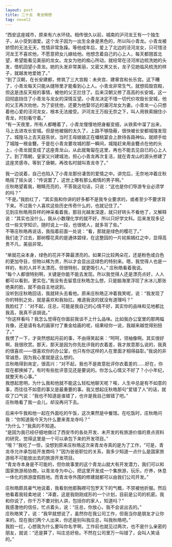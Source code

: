 ```yaml
---
layout: post
title: 二十五　青龙畅想
tag: novel2
---
```


“西安这座城市，原来有六水环绕。相传很久以前，城南的沪河龙王有一个独生子，从小受到溺爱。这个龙子因为一出生全身是黑色的，所以叫小青龙。小青龙被娇惯的无法无天，性情非常急躁。等他成年后，爱上了北边的泾河龙女，只可惜泾河龙王不喜欢他，不愿意把女儿嫁给他。他想念着自己的心上人，每天都翘首北望，希望能看见美丽的龙女。龙女为他的痴心所动，就经常在泾河岸边梳洗她的头发，借机回望小青龙。她的头发非常美丽，又密又黑又长，龙子见她临风梳洗的样子，就越发地爱她了。”<br />
“到了汉朝，在长安建都，修筑了三大宫殿：未央宫、建章宫和长乐宫。这下糟了，小青龙每天只能从缝隙里才能看到心上人。小青龙非常生气，就想捣毁宫殿，但这是违反天规的事情，被他的父王拦住了。后来汉朝又修了高高的长安城，这一回彻底挡住了小青龙与龙女的深情互望。小青龙决定不惜一切代价攻毁长安城，他的父王再次劝他，为了安抚他，还要为他娶邻近的灞河龙女为妻。小青龙一心只想着他心爱的泾河龙女，根本无法接受。沪河龙王万般无奈之下，叫人用铁索捆住小青龙，时刻看守着。”<br />
“有一天夜里，所有人都睡着了，小青龙慢慢地把身躯变细，从铁索中溜了出来，马上去进攻长安城。但是他被捆的太久了，上路不够隐蔽，很快被长安都城隍发现了。城隍马上去天庭告状，当时王母娘娘正在蟠桃宴会上款待各路神仙，就顺手给了城隍一根金簪。于是在小青龙要攻城的那一瞬间，城隍赶来用金簪点在他的头上，小青龙就变成了这座青龙山，从此就匍匐在这里，再也不能去见自已的心上人了。到了隋朝，皇家又兴建城池，担心小青龙再次复活，就在青龙山的源头修建了这座灵感寺。等到了唐朝，再改名时就叫青龙寺了。”

我一边说着，自己也陷入了小青龙那份凄苦的爱情之中。讲完后，无奈地冲着庄秋皓摇了摇头说：“传说罢了，这世上哪有那么痴情的男子啊。”<br />
庄秋皓望着我，眼睛亮亮的，不答我这句话，只说：“这也是你们导游专业必须学的吗？”<br />
“不是。”我脸红了，“其实我和你讲的好多都不是我专业要求的，或者至少不要求背下来。不过我个人喜欢这些历史传奇什么的，也就记住了。”<br />
见到庄秋皓用异样的神采看着我，那目光越发深邃，就只好转头不看他了，又解释说：“其实也没什么，我从小数理化学的就不好，所以只好学文科。后来发现多记住一些文学知识，随时说上一段，也很唬人，就多背了些。”<br />
不等庄秋皓再说话，我指着前面一处说：“看，那就是绿色的樱花了。”<br />
我们走了过去，那树樱花真的是通体碧绿，在这整园的一片姹紫嫣红之中，显得高贵不凡，美丽非常。

“单就花朵本身，绿色的花并不算最漂亮的。如果只比较两朵花，还是粉色或白色的更加夺目，但物以稀为贵，所以才会显出这绿色的特别来。嗯，我觉得人也是一样的，有的人并不太漂亮，但很特别，就更吸引人。” 庄秋皓看着我说。<br />
“每个人都很特别啊，关键是你能不能去发现。所以我觉得人还是漂亮点好，人人都可以看到，更实在。”我没有去留意庄秋皓怎么想，只是脑海里浮现了水冰儿那张绝美的脸，就不由自主地说到。<br />
没听到庄秋皓回话，我就转头去看他。原来庄秋皓正冲着我笑呢，说：“我发现了你的特别之处，就是喜欢和我抬扛。难道我说的就没有道理吗？”<br />
我脸红了：“对不起，庄总，可能是我自己的心情不好，其实你的品味和见地都比我高，我真不该胡说。”<br />
“你这样看吗？我怎么觉得在你面前我谈不上什么品味。比如我办公室里的那两幅肖像，还是请有名的画家付了重金给画的呢，结果经你一说，我越来越觉得别扭了。”<br />
我愣了一下，才突然想起月前的事，不由得笑起来：“呵呵，领袖像啊。其实很好啊，我很欣赏。那天，那天是因为你先批评我的衣着差，我才故意那么说的，我真的很喜欢——很喜欢你的办公室，也只有你这样的人在里面才相得益彰。”我说的非常诚恳，因为我心里就是这么想的。<br />
庄秋皓得到肯定，很高兴：“对不起，我也不是故意批评你衣着差的……好在，你现在都换掉了。有时有些批评意见还是要说的。你怎么心情又不好了？小小年纪，就整天有心事。”<br />
我想起思明，为什么我和他就不能这么轻松地聊天呢？唉，人生中总是有不如意的事，而往往不如意的事又是最重要的事。我又想起庄秋皓那句“爱错了人”的话，就叹了口气说：“我也不知道是谁错了，也许是我自己做错了吧。”<br />
庄秋皓看了我一会儿，却没再问下去。

后来中午我和他一起在外面吃的午饭，这次果然是中餐馆。在吃饭时，庄秋皓问我：“你知道我今天为什么要来青龙寺吗？”<br />
“为什么？”我真的不知道。<br />
“是因为我已经仔细地做过了西安市的各处开发、未开发的有旅游价值的景点资料的研究，觉得这里是一个可以承包下来的开发项目。”<br />
“哦？”我吃了一惊，没想到原来庄秋皓这次来青龙寺真的是为了工作，“可是，青龙寺允许承包给开发商吗？”因为爸爸职位的关系，我多少知道一点什么是国家旅游局不可能放出去的旅游开发项目。<br />
“青龙寺本身是不可能的，但你故事里的这个青龙山就大有开发潜力，我们可以和国家旅游局协商，以青龙寺为中心，把这里开发成一个集旅游，玩乐，疗养，休息一体化的旅游度假胜地。而青龙寺外围的修建就都可以由我们公司开发。”

庄秋皓颇具豪气地说着，我看到他那胸襟可包罗天下的气概，不禁被他折服。然后他看着我轻柔地说：“泽嘉，这是我刚刚成形的一个计划，目前是公司的机密。我和你说了，你千万不要对别人讲，包括你的家人，知道吗？”<br />
我感激他的信任，忙点着头，说：“庄总，你放心，我不会说出去的。”<br />
庄秋皓笑了，说：“我早就想说了，虽然你在我公司工作，但我当你是朋友才让你来的。现在我们两个人出来，你还是别叫我庄总，叫我秋皓吧。”<br />
我脸一红，心想我为什么要叫你名字啊，工作前也就见过两次，也不是什么亲密的朋友，就说：“还是算了，叫庄总好些。不然在公司里万一叫错了，会叫人笑话的。”
